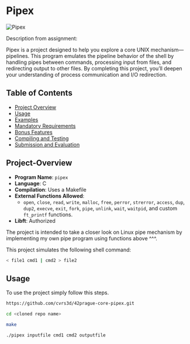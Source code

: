 # Pipex

![Pipex](https://img.shields.io/badge/Pipex-C%20Project-blue)

Description from assignment:

Pipex is a project designed to help you explore a core UNIX mechanism—pipelines. This program emulates the pipeline behavior of the shell by handling pipes between commands, processing input from files, and redirecting output to other files. By completing this project, you’ll deepen your understanding of process communication and I/O redirection.

## Table of Contents
- [Project Overview](#project-overview)
- [Usage](#usage)
- [Examples](#examples)
- [Mandatory Requirements](#mandatory-requirements)
- [Bonus Features](#bonus-features)
- [Compiling and Testing](#compiling-and-testing)
- [Submission and Evaluation](#submission-and-evaluation)

## Project-Overview

- **Program Name**: `pipex`
- **Language**: C
- **Compilation**: Uses a Makefile
- **External Functions Allowed**:
  - `open`, `close`, `read`, `write`, `malloc`, `free`, `perror`, `strerror`, `access`, `dup`, `dup2`, `execve`, `exit`, `fork`, `pipe`, `unlink`, `wait`, `waitpid`, and custom `ft_printf` functions.
- **Libft**: Authorized

The project is intended to take a closer look on Linux pipe mechanism by implementing my own pipe program using functions above ^^^.

This project simulates the following shell command:

```bash
< file1 cmd1 | cmd2 > file2
```
  
## Usage

To use the project simply follow this steps.

```bash
https://github.com/cvrs3d/42prague-core-pipex.git
```

```bash
cd <cloned repo name>
```

```bash
make
```

```bash
./pipex inputfile cmd1 cmd2 outputfile
```

